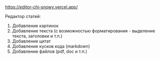 https://editor-chi-snowy.vercel.app/

Редактор статей:

1. Добавление картинок
2. Добавление текста (с возможностью форматирования - выделение текста, заголовки и т.п.)
3. Добавление цитат
4. Добавление кусков кода (markdown)
5. Добавление файлов (pdf, doc и т.п.)